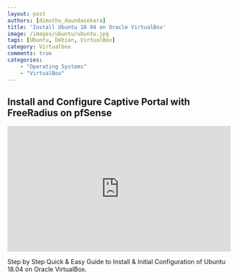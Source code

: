 ```yaml
---
layout: post
authors: [dimuthu_daundasekara]
title: 'Install Ubuntu 18 04 on Oracle VirtualBox'
image: /images/ubuntu/ubuntu.jpg
tags: [Ubuntu, Debian, VirtualBox]
category: Virtualbox
comments: true
categories: 
    - "Operating Systems"
    - "VirtualBox"
---
```


## Install and Configure Captive Portal with FreeRadius on pfSense

<style>.embed-container { position: relative; padding-bottom: 56.25%; height: 0; overflow: hidden; max-width: 100%; } .embed-container iframe, .embed-container object, .embed-container embed { position: absolute; top: 0; left: 0; width: 100%; height: 100%; }</style><div class='embed-container'><iframe src='https://www.youtube.com/embed/hqjE4KySvWU' frameborder='0' allowfullscreen></iframe></div>


Step by Step Quick & Easy Guide to Install & Initial Configuration of Ubuntu 18.04 on Oracle VirtualBox.